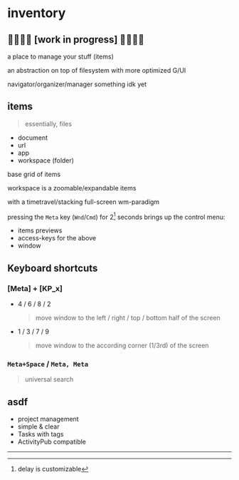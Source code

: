 # inventory

## 🌈✨🌠🌟 [work in progress] 🌟🌠✨🌈

a place to manage your stuff (items)

an abstraction on top of filesystem with more optimized G/UI

navigator/organizer/manager something idk yet


## items

> essentially, files

- document
- url
- app
- workspace (folder)

base grid of items

workspace is a zoomable/expandable items

with a timetravel/stacking full-screen wm-paradigm

pressing the `Meta` key (`Wnd`/`Cmd`) for 2[^*] seconds  brings up the control menu:

- items previews
- access-keys for the above
- window


## Keyboard shortcuts

### [Meta] + [KP_x]
- 4 / 6 / 8 / 2
	> move window to the left / right / top / bottom half of the screen

- 1 / 3 / 7 / 9
  > move window to the according corner (1/3rd) of the screen

### `Meta+Space` / `Meta, Meta`
> universal search


## asdf

- project management
- simple & clear
- Tasks with tags
- ActivityPub compatible

----

[^*]: delay is customizable
